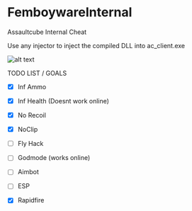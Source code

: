 # FemboywareInternal
Assaultcube Internal Cheat

Use any injector to inject the compiled DLL into ac_client.exe

![alt text](https://i.imgur.com/pOnqqHz.png)

TODO LIST / GOALS

- [x] Inf Ammo
- [x] Inf Health (Doesnt work online)
- [x] No Recoil
- [x] NoClip
- [ ] Fly Hack
- [ ] Godmode (works online)
- [ ] Aimbot
- [ ] ESP
- [x] Rapidfire

